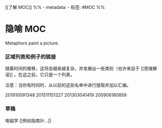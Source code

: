 [[了解 MOC]]
%% - metadata:
	- 标签: #MOC %% 
# 隐喻 MOC
Metaphors paint a picture. 

### 区域列表和例子的链接
随着时间的推移，这将会越来越复杂，并发展出一些类别（也许来自于 [[思维解读]] 。在这之前，它只是一个列表。

注意：当你有时间时，从以前的这些名单中进行提取并加以汇编。

201910091348
201511151227
201303041419
200906180859


### 草稿
电磁学 [[例如指南针...]] 
